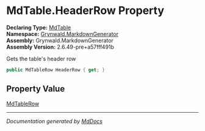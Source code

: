 ﻿<!--  
  <auto-generated>   
    The contents of this file were generated by a tool.  
    Changes to this file may be list if the file is regenerated  
  </auto-generated>   
-->

# MdTable.HeaderRow Property

**Declaring Type:** [MdTable](../index.md)  
**Namespace:** [Grynwald.MarkdownGenerator](../../index.md)  
**Assembly:** Grynwald.MarkdownGenerator  
**Assembly Version:** 2.6.49\-pre+a57fff491b

Gets the table's header row

```csharp
public MdTableRow HeaderRow { get; }
```

## Property Value

[MdTableRow](../../MdTableRow/index.md)

___

*Documentation generated by [MdDocs](https://github.com/ap0llo/mddocs)*
